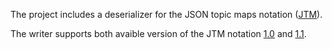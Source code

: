 The project includes a deserializer for the JSON topic maps notation ([JTM](http://www.cerny-online.com/jtm/1.0/)).

The writer supports both avaible version of the JTM notation [1.0](http://www.cerny-online.com/jtm/1.0/) and [1.1](http://www.cerny-online.com/jtm/1.1/).